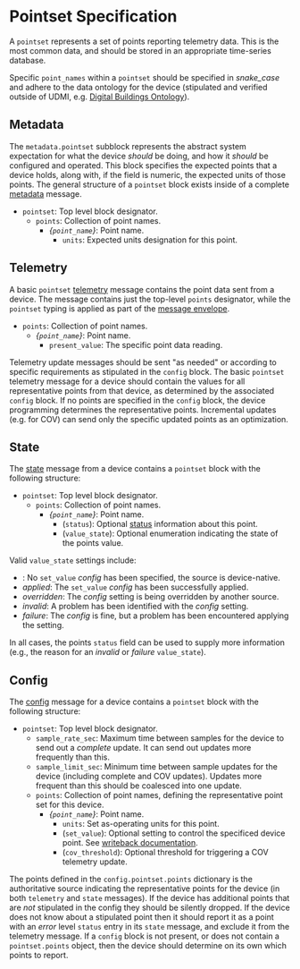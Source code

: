# Pointset Specification

A `pointset` represents a set of points reporting telemetry data. This is the most common data, and should be stored in an appropriate time-series database.

Specific `point_names` within a `pointset` should be specified in _snake_case_ and adhere to the
data ontology for the device (stipulated and verified outside of UDMI, e.g. [Digital Buildings Ontology](https://github.com/google/digitalbuildings/tree/master/ontology)).

## Metadata

The `metadata.pointset` subblock represents the abstract system expectation for what the device
_should_ be doing, and how it _should_ be configured and operated. This block specifies the
expected points that a device holds, along with, if the field is numeric, the expected units of those points.
The general structure of a `pointset` block exists inside of a complete
[metadata](../schema/metadata.tests/example.json) message.

* `pointset`: Top level block designator.
  * `points`: Collection of point names.
    * _{`point_name`}_: Point name.
      * `units`: Expected units designation for this point.

## Telemetry

A basic `pointset` [telemetry](../schema/event_pointset.tests/example.json) message contains
the point data sent from a device. The message contains just the top-level `points` designator,
while the `pointset` typing is applied as part of the [message envelope](envelope.md).

* `points`: Collection of point names.
  * _{`point_name`}_: Point name.
    * `present_value`: The specific point data reading.

Telemetry update messages should be sent "as needed" or according to specific requirements as
stipulated in the `config` block. The basic `pointset` telemetry message for a device should
contain the values for all representative points from that device, as determined by the associated `config` block. If no points are specified in the `config` block, the device programming determines the representative points. Incremental updates (e.g. for COV) can
send only the specific updated points as an optimization.

## State

The [state](../schema/state.tests/example.json) message from a device contains a `pointset`
block with the following structure:

* `pointset`: Top level block designator.
  * `points`: Collection of point names.
    * _{`point_name`}_: Point name.
      * (`status`): Optional [status](status.md) information about this point.
      * (`value_state`): Optional enumeration indicating the state of the points value.

Valid `value_state` settings include:
* _<missing>_: No `set_value` _config_ has been specified, the source is device-native.
* _applied_: The `set_value` _config_ has been successfully applied.
* _overridden_: The _config_ setting is being overridden by another source.
* _invalid_: A problem has been identified with the _config_ setting.
* _failure_: The _config_ is fine, but a problem has been encountered applying the setting.

In all cases, the points `status` field can be used to supply more information (e.g., the
reason for an _invalid_ or _failure_ `value_state`).

## Config

The [config](../schema/config.tests/example.json) message for a device contains a `pointset`
block with the following structure:

* `pointset`: Top level block designator.
  * `sample_rate_sec`: Maximum time between samples for the device to send out a _complete_
  update. It can send out updates more frequently than this.
  * `sample_limit_sec`: Minimum time between sample updates for the device (including complete
  and COV updates). Updates more frequent than this should be coalesced into one update.
  * `points`: Collection of point names, defining the representative point set for this device.
    * _{`point_name`}_: Point name.
      * `units`: Set as-operating units for this point.
      * (`set_value`): Optional setting to control the specificed device point. See [writeback documentation](/docs/writeback.md).
      * (`cov_threshold`):  Optional threshold for triggering a COV telemetry update.

The points defined in the `config.pointset.points` dictionary is the authoritative source
indicating the representative points for the device (in both `telemetry` and `state` messages). If
the device has additional points that are _not_ stipulated in the config they should be silently
dropped. If the device does not know about a stipulated point then it should report it as a
point with an _error_ level `status` entry in its `state` message, and exclude it from the telemetry message. If a `config` block is not present,
or does not contain a `pointset.points` object, then the device should determine on its own
which points to report.

